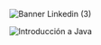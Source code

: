 ![Banner Linkedin (3)](https://user-images.githubusercontent.com/75398496/216364444-67a14d8e-1bea-4475-9e7c-ab0f4e27ffb9.png)

![Introducción a Java](https://user-images.githubusercontent.com/75398496/216373938-7cf6053f-d0c5-489b-b29e-e7409cbd54dc.png)
